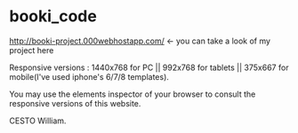 # booki_code
http://booki-project.000webhostapp.com/ <- you can take a look of my project here

Responsive versions : 
    1440x768 for PC ||
    992x768 for tablets ||
    375x667 for mobile(I've used iphone's 6/7/8 templates).
    
You may use the elements inspector of your browser to consult the responsive versions of this website.

CESTO William.
